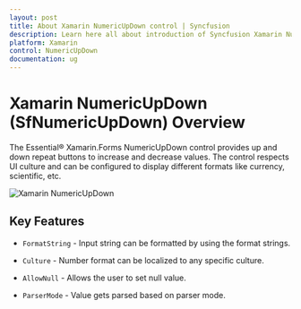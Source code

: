 ```yaml
---
layout: post
title: About Xamarin NumericUpDown control | Syncfusion
description: Learn here all about introduction of Syncfusion Xamarin NumericUpDown (SfNumericUpDown) control, its elements and more.
platform: Xamarin
control: NumericUpDown
documentation: ug
---
```


# Xamarin NumericUpDown (SfNumericUpDown) Overview

The Essential® Xamarin.Forms NumericUpDown control provides up and down repeat buttons to increase and decrease values. The control respects UI culture and can be configured to display different formats like currency, scientific, etc.

![Xamarin NumericUpDown](images/overview.png)

## Key Features

* `FormatString` - Input string can be formatted by using the format strings.

* `Culture` - Number format can be localized to any specific culture.

* `AllowNull` - Allows the user to set null value.

* `ParserMode` - Value gets parsed based on parser mode.






